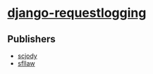 # [django-requestlogging](https://pypi.org/project/django-requestlogging)



## Publishers
- [scjody](https://pypi.org/user/scjody)
- [sfllaw](https://pypi.org/user/sfllaw)

